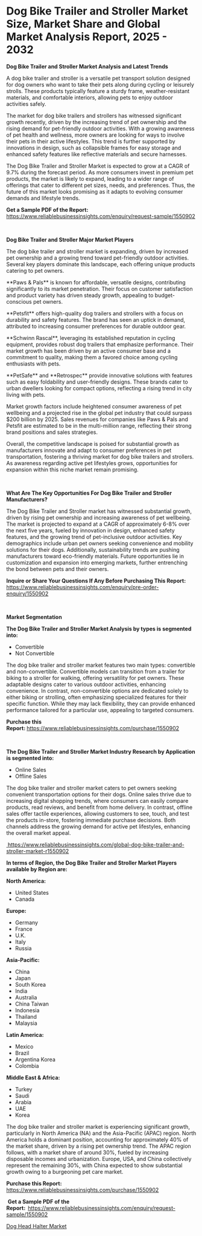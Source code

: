 <p><h1>Dog Bike Trailer and Stroller Market Size, Market Share and Global Market Analysis Report, 2025 - 2032</h1></p><p><strong>Dog Bike Trailer and Stroller Market Analysis and Latest Trends</strong></p>
<p><p>A dog bike trailer and stroller is a versatile pet transport solution designed for dog owners who want to take their pets along during cycling or leisurely strolls. These products typically feature a sturdy frame, weather-resistant materials, and comfortable interiors, allowing pets to enjoy outdoor activities safely.</p><p>The market for dog bike trailers and strollers has witnessed significant growth recently, driven by the increasing trend of pet ownership and the rising demand for pet-friendly outdoor activities. With a growing awareness of pet health and wellness, more owners are looking for ways to involve their pets in their active lifestyles. This trend is further supported by innovations in design, such as collapsible frames for easy storage and enhanced safety features like reflective materials and secure harnesses.</p><p>The Dog Bike Trailer and Stroller Market is expected to grow at a CAGR of 9.7% during the forecast period. As more consumers invest in premium pet products, the market is likely to expand, leading to a wider range of offerings that cater to different pet sizes, needs, and preferences. Thus, the future of this market looks promising as it adapts to evolving consumer demands and lifestyle trends.</p></p>
<p><strong>Get a Sample PDF of the Report:&nbsp;</strong> <a href="https://www.reliablebusinessinsights.com/enquiry/request-sample/1550902?utm_campaign=97&utm_medium=2&utm_source=Github&utm_content=ia&utm_term=06022025&utm_id=dog-bike-trailer-and-stroller">https://www.reliablebusinessinsights.com/enquiry/request-sample/1550902</a></p>
<p>&nbsp;</p>
<p><strong>Dog Bike Trailer and Stroller Major Market Players</strong></p>
<p><p>The dog bike trailer and stroller market is expanding, driven by increased pet ownership and a growing trend toward pet-friendly outdoor activities. Several key players dominate this landscape, each offering unique products catering to pet owners.</p><p>**Paws & Pals** is known for affordable, versatile designs, contributing significantly to its market penetration. Their focus on customer satisfaction and product variety has driven steady growth, appealing to budget-conscious pet owners. </p><p>**Petsfit** offers high-quality dog trailers and strollers with a focus on durability and safety features. The brand has seen an uptick in demand, attributed to increasing consumer preferences for durable outdoor gear. </p><p>**Schwinn Rascal**, leveraging its established reputation in cycling equipment, provides robust dog trailers that emphasize performance. Their market growth has been driven by an active consumer base and a commitment to quality, making them a favored choice among cycling enthusiasts with pets.</p><p>**PetSafe** and **Retrospec** provide innovative solutions with features such as easy foldability and user-friendly designs. These brands cater to urban dwellers looking for compact options, reflecting a rising trend in city living with pets.</p><p>Market growth factors include heightened consumer awareness of pet wellbeing and a projected rise in the global pet industry that could surpass $200 billion by 2025. Sales revenues for companies like Paws & Pals and Petsfit are estimated to be in the multi-million range, reflecting their strong brand positions and sales strategies.</p><p>Overall, the competitive landscape is poised for substantial growth as manufacturers innovate and adapt to consumer preferences in pet transportation, fostering a thriving market for dog bike trailers and strollers. As awareness regarding active pet lifestyles grows, opportunities for expansion within this niche market remain promising.</p></p>
<p>&nbsp;</p>
<p><strong>What Are The Key Opportunities For Dog Bike Trailer and Stroller Manufacturers?</strong></p>
<p><p>The Dog Bike Trailer and Stroller market has witnessed substantial growth, driven by rising pet ownership and increasing awareness of pet wellbeing. The market is projected to expand at a CAGR of approximately 6-8% over the next five years, fueled by innovation in design, enhanced safety features, and the growing trend of pet-inclusive outdoor activities. Key demographics include urban pet owners seeking convenience and mobility solutions for their dogs. Additionally, sustainability trends are pushing manufacturers toward eco-friendly materials. Future opportunities lie in customization and expansion into emerging markets, further entrenching the bond between pets and their owners.</p></p>
<p><strong>Inquire or Share Your Questions If Any Before Purchasing This Report:</strong> <a href="https://www.reliablebusinessinsights.com/enquiry/pre-order-enquiry/1550902?utm_campaign=97&utm_medium=2&utm_source=Github&utm_content=ia&utm_term=06022025&utm_id=dog-bike-trailer-and-stroller">https://www.reliablebusinessinsights.com/enquiry/pre-order-enquiry/1550902</a></p>
<p>&nbsp;</p>
<p><strong>Market Segmentation</strong></p>
<p><strong>The Dog Bike Trailer and Stroller Market Analysis by types is segmented into:</strong></p>
<p><ul><li>Convertible</li><li>Not Convertible</li></ul></p>
<p><p>The dog bike trailer and stroller market features two main types: convertible and non-convertible. Convertible models can transition from a trailer for biking to a stroller for walking, offering versatility for pet owners. These adaptable designs cater to various outdoor activities, enhancing convenience. In contrast, non-convertible options are dedicated solely to either biking or strolling, often emphasizing specialized features for their specific function. While they may lack flexibility, they can provide enhanced performance tailored for a particular use, appealing to targeted consumers.</p></p>
<p><strong>Purchase this Report:&nbsp;</strong><a href="https://www.reliablebusinessinsights.com/purchase/1550902?utm_campaign=97&utm_medium=2&utm_source=Github&utm_content=ia&utm_term=06022025&utm_id=dog-bike-trailer-and-stroller">https://www.reliablebusinessinsights.com/purchase/1550902</a></p>
<p>&nbsp;</p>
<p><strong>The Dog Bike Trailer and Stroller Market Industry Research by Application is segmented into:</strong></p>
<p><ul><li>Online Sales</li><li>Offline Sales</li></ul></p>
<p><p>The dog bike trailer and stroller market caters to pet owners seeking convenient transportation options for their dogs. Online sales thrive due to increasing digital shopping trends, where consumers can easily compare products, read reviews, and benefit from home delivery. In contrast, offline sales offer tactile experiences, allowing customers to see, touch, and test the products in-store, fostering immediate purchase decisions. Both channels address the growing demand for active pet lifestyles, enhancing the overall market appeal.</p></p>
<p><a href="https://www.reliablebusinessinsights.com/global-dog-bike-trailer-and-stroller-market-r1550902?utm_campaign=97&utm_medium=2&utm_source=Github&utm_content=ia&utm_term=06022025&utm_id=dog-bike-trailer-and-stroller">&nbsp;https://www.reliablebusinessinsights.com/global-dog-bike-trailer-and-stroller-market-r1550902</a></p>
<p><strong>In terms of Region, the Dog Bike Trailer and Stroller Market Players available by Region are:</strong></p>
<p>
    <p> <strong> North America: </strong>
        <ul>
            <li>United States</li>
            <li>Canada</li>
        </ul>
        </p> 
    <p> <strong> Europe: </strong>
        <ul>
            <li>Germany</li>
            <li>France</li>
            <li>U.K.</li>
            <li>Italy</li>
            <li>Russia</li>
        </ul>
        </p> 
    <p> <strong> Asia-Pacific: </strong>
        <ul>
            <li>China</li>
            <li>Japan</li>
            <li>South Korea</li>
            <li>India</li>
            <li>Australia</li>
            <li>China Taiwan</li>
            <li>Indonesia</li>
            <li>Thailand</li>
            <li>Malaysia</li>
        </ul>
        </p> 
    <p> <strong> Latin America: </strong>
        <ul>
            <li>Mexico</li>
            <li>Brazil</li>
            <li>Argentina Korea</li>
            <li>Colombia</li>
        </ul>
        </p> 
    <p> <strong> Middle East & Africa: </strong>
        <ul>
            <li>Turkey</li>
            <li>Saudi</li>
            <li>Arabia</li>
            <li>UAE</li>
            <li>Korea</li>
        </ul>
    </p>
    </p>
<p><p>The dog bike trailer and stroller market is experiencing significant growth, particularly in North America (NA) and the Asia-Pacific (APAC) region. North America holds a dominant position, accounting for approximately 40% of the market share, driven by a rising pet ownership trend. The APAC region follows, with a market share of around 30%, fueled by increasing disposable incomes and urbanization. Europe, USA, and China collectively represent the remaining 30%, with China expected to show substantial growth owing to a burgeoning pet care market.</p></p>
<p><strong>Purchase this Report: </strong><a href="https://www.reliablebusinessinsights.com/purchase/1550902?utm_campaign=97&utm_medium=2&utm_source=Github&utm_content=ia&utm_term=06022025&utm_id=dog-bike-trailer-and-stroller">https://www.reliablebusinessinsights.com/purchase/1550902</a></p>
<p>&nbsp;<strong>Get a Sample PDF of the Report:&nbsp;&nbsp;</strong><a href="https://www.reliablebusinessinsights.com/enquiry/request-sample/1550902?utm_campaign=97&utm_medium=2&utm_source=Github&utm_content=ia&utm_term=06022025&utm_id=dog-bike-trailer-and-stroller">https://www.reliablebusinessinsights.com/enquiry/request-sample/1550902</a></p>
<p><strong></strong></p>
<p><p><a href="https://github.com/daphnyvashdi/Market-Research-Report-List-1/blob/main/dog-head-halter-market.md?utm_campaign=97&utm_medium=2&utm_source=Github&utm_content=ia&utm_term=06022025&utm_id=dog-bike-trailer-and-stroller">Dog Head Halter Market</a></p></p>